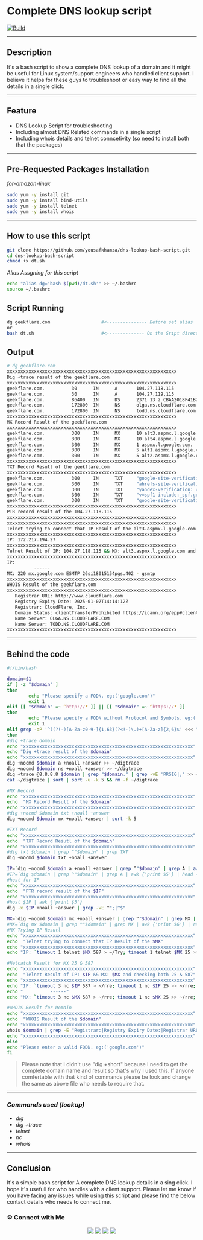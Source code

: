 # Complete DNS lookup script
[![Build](https://travis-ci.org/joemccann/dillinger.svg?branch=master)](https://travis-ci.org/joemccann/dillinger)

---
## Description

It's a bash script to show a complete DNS lookup of a domain and it might be useful for Linux system/support engineers who handled client support.  I believe it helps for these guys to troubleshoot or easy way to find all the details in a single click.

----
## Feature
- DNS Lookup Script for troubleshooting 
- Including almost DNS Related commands in a single script
- Including whois details and telnet conncetivity (so need to install both that the packages)

---
## Pre-Requested Packages Installation 
_for-amazon-linux_
```sh
sudo yum -y install git 
sudo yum -y install bind-utils
sudo yum -y install telnet
sudo yum -y install whois
```

----
## How to use this script
```sh
git clone https://github.com/yousafkhamza/dns-lookup-bash-script.git
cd dns-lookup-bash-script
chmod +x dt.sh
```
_Alias Assgning for this script_
```sh
echo "alias dg='bash $(pwd)/dt.sh'" >> ~/.bashrc
source ~/.bashrc
```

## Script Running
```sh
dg geekflare.com                   #<--------------- Before set alias
or 
bash dt.sh                         #<-------------- On the Sript directory
```

## Output
```sh
# dg geekflare.com
xxxxxxxxxxxxxxxxxxxxxxxxxxxxxxxxxxxxxxxxxxxxxxxxxxxxxxxxxxxxxxx
Dig +trace result of the geekflare.com
xxxxxxxxxxxxxxxxxxxxxxxxxxxxxxxxxxxxxxxxxxxxxxxxxxxxxxxxxxxxxxx
geekflare.com.          30      IN      A       104.27.118.115
geekflare.com.          30      IN      A       104.27.119.115
geekflare.com.          86400   IN      DS      2371 13 2 CBAA2018F41B29985DAEDE7F127D4F9626ADA609665CEBAB0011903B 7C639254
geekflare.com.          172800  IN      NS      olga.ns.cloudflare.com.
geekflare.com.          172800  IN      NS      todd.ns.cloudflare.com.
xxxxxxxxxxxxxxxxxxxxxxxxxxxxxxxxxxxxxxxxxxxxxxxxxxxxxxxxxxxxxxx
MX Record Result of the geekflare.com
xxxxxxxxxxxxxxxxxxxxxxxxxxxxxxxxxxxxxxxxxxxxxxxxxxxxxxxxxxxxxxx
geekflare.com.          300     IN      MX      10 alt3.aspmx.l.google.com.
geekflare.com.          300     IN      MX      10 alt4.aspmx.l.google.com.
geekflare.com.          300     IN      MX      1 aspmx.l.google.com.
geekflare.com.          300     IN      MX      5 alt1.aspmx.l.google.com.
geekflare.com.          300     IN      MX      5 alt2.aspmx.l.google.com.
xxxxxxxxxxxxxxxxxxxxxxxxxxxxxxxxxxxxxxxxxxxxxxxxxxxxxxxxxxxxxxx
TXT Record Resutl of the geekflare.com
xxxxxxxxxxxxxxxxxxxxxxxxxxxxxxxxxxxxxxxxxxxxxxxxxxxxxxxxxxxxxxx
geekflare.com.          300     IN      TXT     "google-site-verification=MRSwa454qay1S6pwwixzoiZl08kfJfkhiQIslhok3-A"
geekflare.com.          300     IN      TXT     "ahrefs-site-verification_8eefbd2fe43a8728b6fd14a393e2aff77b671e41615d2c1c6fc365ec33a4d6d0"
geekflare.com.          300     IN      TXT     "yandex-verification: 42f25bad396e79f5"
geekflare.com.          300     IN      TXT     "v=spf1 include:_spf.google.com include:mailgun.org ~all"
geekflare.com.          300     IN      TXT     "google-site-verification=7QXbgb492Y5NVyWzSAgAScfUV3XIAGTKKZfdpCvcaGM"
xxxxxxxxxxxxxxxxxxxxxxxxxxxxxxxxxxxxxxxxxxxxxxxxxxxxxxxxxxxxxxx
PTR record result of the 104.27.118.115
xxxxxxxxxxxxxxxxxxxxxxxxxxxxxxxxxxxxxxxxxxxxxxxxxxxxxxxxxxxxxxx
xxxxxxxxxxxxxxxxxxxxxxxxxxxxxxxxxxxxxxxxxxxxxxxxxxxxxxxxxxxxxxx
Telnet trying to connect that IP Result of the alt3.aspmx.l.google.com
xxxxxxxxxxxxxxxxxxxxxxxxxxxxxxxxxxxxxxxxxxxxxxxxxxxxxxxxxxxxxxx
IP: 172.217.194.27
xxxxxxxxxxxxxxxxxxxxxxxxxxxxxxxxxxxxxxxxxxxxxxxxxxxxxxxxxxxxxxx
Telnet Result of IP: 104.27.118.115 && MX: alt3.aspmx.l.google.com and checking both 25 & 587
xxxxxxxxxxxxxxxxxxxxxxxxxxxxxxxxxxxxxxxxxxxxxxxxxxxxxxxxxxxxxxx
IP:
          ------
MX: 220 mx.google.com ESMTP 26si18015154pgs.402 - gsmtp
xxxxxxxxxxxxxxxxxxxxxxxxxxxxxxxxxxxxxxxxxxxxxxxxxxxxxxxxxxxxxxx
WHOIS Result of the geekflare.com
xxxxxxxxxxxxxxxxxxxxxxxxxxxxxxxxxxxxxxxxxxxxxxxxxxxxxxxxxxxxxxx
   Registrar URL: http://www.cloudflare.com
   Registry Expiry Date: 2025-01-07T14:14:12Z
   Registrar: CloudFlare, Inc.
   Domain Status: clientTransferProhibited https://icann.org/epp#clientTransferProhibited
   Name Server: OLGA.NS.CLOUDFLARE.COM
   Name Server: TODD.NS.CLOUDFLARE.COM
xxxxxxxxxxxxxxxxxxxxxxxxxxxxxxxxxxxxxxxxxxxxxxxxxxxxxxxxxxxxxxx
```

----
## Behind the code
```sh
#!/bin/bash

domain=$1
if [ -z "$domain" ]
then
        echo "Please specify a FQDN. eg:('google.com')"
        exit 1
elif [[ "$domain" =~ ^http://* ]] || [[ "$domain" =~ ^https://* ]]
then
        echo "Please specify a FQDN without Protocol and Symbols. eg:('google.com')"
        exit 1
elif grep -oP '^((?!-)[A-Za-z0-9-]{1,63}(?<!-)\.)+[A-Za-z]{2,6}$' <<< "$domain" >/dev/null 2>&1;
then
#dig +trace domain
echo "xxxxxxxxxxxxxxxxxxxxxxxxxxxxxxxxxxxxxxxxxxxxxxxxxxxxxxxxxxxxxxx"
echo "Dig +trace result of the $domain"
echo "xxxxxxxxxxxxxxxxxxxxxxxxxxxxxxxxxxxxxxxxxxxxxxxxxxxxxxxxxxxxxxx"
dig +nocmd $domain a +noall +answer >> ~/digtrace
dig +nocmd $domain ns +noall +answer >> ~/digtrace
dig +trace @8.8.8.8 $domain | grep "$domain." | grep -vE 'RRSIG|;' >> ~/digtrace
cat ~/digtrace | sort | sort -u -k 5 && rm -f ~/digtrace

#MX Record
echo "xxxxxxxxxxxxxxxxxxxxxxxxxxxxxxxxxxxxxxxxxxxxxxxxxxxxxxxxxxxxxxx"
echo  "MX Record Result of the $domain"
echo "xxxxxxxxxxxxxxxxxxxxxxxxxxxxxxxxxxxxxxxxxxxxxxxxxxxxxxxxxxxxxxx"
#dig +nocmd $domain txt +noall +answer
dig +nocmd $domain mx +noall +answer | sort -k 5

#TXT Record
echo "xxxxxxxxxxxxxxxxxxxxxxxxxxxxxxxxxxxxxxxxxxxxxxxxxxxxxxxxxxxxxxx"
echo  "TXT Record Resutl of the $domain"
echo "xxxxxxxxxxxxxxxxxxxxxxxxxxxxxxxxxxxxxxxxxxxxxxxxxxxxxxxxxxxxxxx"
#dig txt $domain | grep ^"$domain" | grep TXT
dig +nocmd $domain txt +noall +answer

IP=`dig +nocmd $domain a +noall +answer | grep ^"$domain" | grep A | awk {'print $5'} | head -n1`
#IP=`dig $domain | grep ^"$domain" | grep A | awk {'print $5'} | head -n1`
#host for IP
echo "xxxxxxxxxxxxxxxxxxxxxxxxxxxxxxxxxxxxxxxxxxxxxxxxxxxxxxxxxxxxxxx"
echo  "PTR record result of the $IP"
echo "xxxxxxxxxxxxxxxxxxxxxxxxxxxxxxxxxxxxxxxxxxxxxxxxxxxxxxxxxxxxxxx"
#host $IP | awk {'print $5'}
dig -x $IP +noall +answer | grep -vE ^";|^$"

MX=`dig +nocmd $domain mx +noall +answer | grep ^"$domain" | grep MX | awk {'print $6'} | rev | cut -c2- | rev | head -n1`
#MX=`dig mx $domain | grep ^"$domain" | grep MX | awk {'print $6'} | rev | cut -c2- | rev | head -n1`
#MX Trying IP Resutl
echo "xxxxxxxxxxxxxxxxxxxxxxxxxxxxxxxxxxxxxxxxxxxxxxxxxxxxxxxxxxxxxxx"
echo  "Telnet trying to connect that IP Result of the $MX"
echo "xxxxxxxxxxxxxxxxxxxxxxxxxxxxxxxxxxxxxxxxxxxxxxxxxxxxxxxxxxxxxxx"
echo "IP: `timeout 1 telnet $MX 587 > ~/Try; timeout 1 telnet $MX 25 >> ~/Try; cat ~/Try | grep -v -e '^$'| grep Trying | head -n1 | awk {'print $2'} | rev | cut -c4- |rev; rm -f ~/Try`"

#Netcatch Result for MX 25 & 587
echo "xxxxxxxxxxxxxxxxxxxxxxxxxxxxxxxxxxxxxxxxxxxxxxxxxxxxxxxxxxxxxxx"
echo  "Telnet Result of IP: $IP && MX: $MX and checking both 25 & 587"
echo "xxxxxxxxxxxxxxxxxxxxxxxxxxxxxxxxxxxxxxxxxxxxxxxxxxxxxxxxxxxxxxx"
echo "IP: `timeout 3 nc $IP 587 > ~/rre; timeout 1 nc $IP 25 >> ~/rre; cat ~/rre | grep -v -e '^$'| head -n1; rm -f ~/rre`"
echo "          ------"
echo "MX: `timeout 3 nc $MX 587 > ~/rre; timeout 1 nc $MX 25 >> ~/rre; cat ~/rre | grep -v -e '^$'| head -n1; rm -f ~/rre`"

#WHOIS Result for Domain
echo "xxxxxxxxxxxxxxxxxxxxxxxxxxxxxxxxxxxxxxxxxxxxxxxxxxxxxxxxxxxxxxx"
echo  "WHOIS Result of the $domain"
echo "xxxxxxxxxxxxxxxxxxxxxxxxxxxxxxxxxxxxxxxxxxxxxxxxxxxxxxxxxxxxxxx"
whois $domain | grep -E "Registrar:|Registry Expiry Date:|Registrar URL:|Name Server:|Expiration Date:|Status:|URL:"
echo "xxxxxxxxxxxxxxxxxxxxxxxxxxxxxxxxxxxxxxxxxxxxxxxxxxxxxxxxxxxxxxx"
else
echo "Please enter a valid FQDN. eg:('google.com')"
fi
```
> Please note that I didn't use "dig +short" because I need to get the complete domain name and result so that's why I used this. If anyone comfertable with that kind of commands please be look and change the same as above file who needs to require that. 

---
### _Commands used (lookup)_
- _dig_
- _dig +trace_
- _telnet_
- _nc_
- _whois_

----
## Conclusion

It's a simple bash script for A complete DNS lookup details in a sing click. I hope it's usefull for who handles with a client support. Please let me know if you have facing any issues while using this script and please find the below contact details who needs to connect me.  

### ⚙️ Connect with Me 

<p align="center">
<a href="mailto:yousaf.k.hamza@gmail.com"><img src="https://img.shields.io/badge/Gmail-D14836?style=for-the-badge&logo=gmail&logoColor=white"/></a>
<a href="https://www.linkedin.com/in/yousafkhamza"><img src="https://img.shields.io/badge/LinkedIn-0077B5?style=for-the-badge&logo=linkedin&logoColor=white"/></a> 
<a href="https://www.instagram.com/yousafkhamza"><img src="https://img.shields.io/badge/Instagram-E4405F?style=for-the-badge&logo=instagram&logoColor=white"/></a>
<a href="https://wa.me/%2B917736720639?text=This%20message%20from%20GitHub."><img src="https://img.shields.io/badge/WhatsApp-25D366?style=for-the-badge&logo=whatsapp&logoColor=white"/></a><br />


